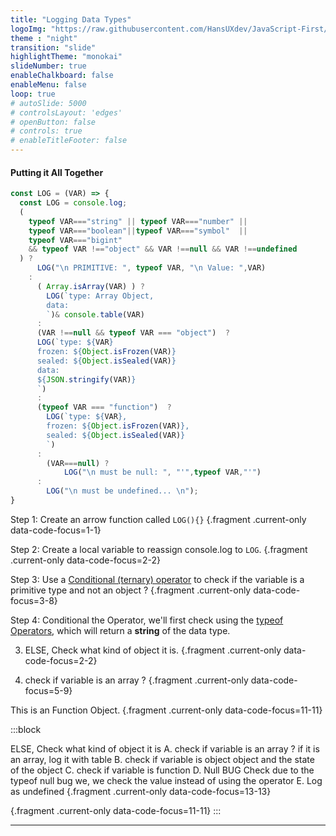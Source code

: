 ```yaml
---
title: "Logging Data Types"
logoImg: "https://raw.githubusercontent.com/HansUXdev/JavaScript-First/2acf5840c15af96602aceb66303ea69c5b75e344/logo.svg"
theme : "night"
transition: "slide"
highlightTheme: "monokai"
slideNumber: true
enableChalkboard: false
enableMenu: false
loop: true
# autoSlide: 5000 
# controlsLayout: 'edges'
# openButton: false
# controls: true
# enableTitleFooter: false
---
```


<style>
.line.focus{background:none;font-size: xx-large;color: #5cc4ea;}
</style>



#### Putting it All Together

```javascript
const LOG = (VAR) => {
  const LOG = console.log;
  ( 
    typeof VAR==="string" || typeof VAR==="number" ||
    typeof VAR==="boolean"||typeof VAR==="symbol"  ||
    typeof VAR==="bigint"
    && typeof VAR !=="object" && VAR !==null && VAR !==undefined
  ) ?
      LOG("\n PRIMITIVE: ", typeof VAR, "\n Value: ",VAR) 
    :
      ( Array.isArray(VAR) ) ?  
        LOG(`type: Array Object,
        data:
        `)& console.table(VAR)
      :
      (VAR !==null && typeof VAR === "object")  ?
      LOG(`type: ${VAR}
      frozen: ${Object.isFrozen(VAR)}
      sealed: ${Object.isSealed(VAR)}
      data:
      ${JSON.stringify(VAR)}
      `)
      : 
      (typeof VAR === "function")  ?
        LOG(`type: ${VAR},
        frozen: ${Object.isFrozen(VAR)},
        sealed: ${Object.isSealed(VAR)}
        `)
      :
        (VAR===null) ? 
            LOG("\n must be null: ", "'",typeof VAR,"'") 
      :
        LOG("\n must be undefined... \n");
} 
```
<!-- These are a few of the most common non-primitive types. -->

Step 1: Create an arrow function called `LOG(){}` {.fragment .current-only data-code-focus=1-1}

Step 2: Create a local variable to reassign console.log to `LOG`. {.fragment .current-only data-code-focus=2-2}

Step 3: Use a [Conditional (ternary) operator](https://developer.mozilla.org/en-US/docs/Web/JavaScript/Reference/Operators/Conditional_Operator) to
check if the variable is a primitive type and not an object ? {.fragment .current-only data-code-focus=3-8}

Step 4: Conditional the Operator, we'll first check using the [typeof Operators](https://developer.mozilla.org/en-US/docs/Web/JavaScript/Reference/Operators/typeof), which will return a **string** of the data type.
<!-- {.fragment .current-only data-code-focus=2-2} -->

3. ELSE, Check what kind of object it is. {.fragment .current-only data-code-focus=2-2}

4. check if variable is an array ? {.fragment .current-only data-code-focus=5-9}

This is an Function Object. {.fragment .current-only data-code-focus=11-11}

:::block

ELSE, Check what kind of object it is
 A. check if variable is an array ?
 if it is an array, log it with table
 B. check if variable is object object and the state of the object
 C. check if variable is function
 D. Null BUG Check
 due to the typeof null bug we, we check the value instead of using the operator
 E. Log as undefined {.fragment .current-only data-code-focus=13-13}

{.fragment .current-only data-code-focus=11-11}
:::



<!-- <span class="fragment">... a</span> -->
---





